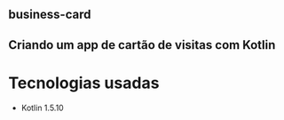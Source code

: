 ## business-card

## Criando um app de cartão de visitas com Kotlin

# Tecnologias usadas

- Kotlin 1.5.10


